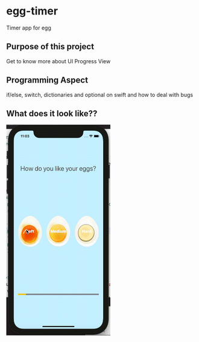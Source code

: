 # egg-timer
Timer app for egg

## Purpose of this project
Get to know more about UI Progress View

## Programming Aspect
if/else, switch, dictionaries and optional on swift and how to deal with bugs 

## What does it look like??
<img src="https://github.com/Helen-Noe/egg-timer/blob/main/Egg-Timer-Demo.gif" width="276" height="560">
